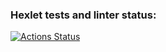 ### Hexlet tests and linter status:
[![Actions Status](https://github.com/Raphael703/python-project-52/actions/workflows/hexlet-check.yml/badge.svg)](https://github.com/Raphael703/python-project-52/actions)